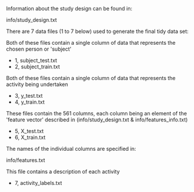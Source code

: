 Information about the study design can be found in:

info/study_design.txt

There are 7 data files (1 to 7 below) used to generate the final tidy data set:

Both of these files contain a single column of data that represents the chosen person or 'subject'

* 1, subject_test.txt
* 2, subject_train.txt

Both of these files contain a single column of data that represents the activity being undertaken

* 3, y_test.txt
* 4, y_train.txt

These files contain the 561 columns, each column being an element of the 'feature vector' described in (info/study_design.txt & info/features_info.txt)

* 5, X_test.txt
* 6, X_train.txt

The names of the individual columns are specified in:

info/features.txt

This file contains a description of each activity

* 7, activity_labels.txt
